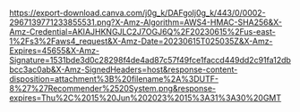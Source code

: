https://export-download.canva.com/j0g_k/DAFgolj0g_k/443/0/0002-2967139771233855531.png?X-Amz-Algorithm=AWS4-HMAC-SHA256&X-Amz-Credential=AKIAJHKNGJLC2J7OGJ6Q%2F20230615%2Fus-east-1%2Fs3%2Faws4_request&X-Amz-Date=20230615T025035Z&X-Amz-Expires=45655&X-Amz-Signature=1531bde3d0c28298f4de4ad87c57f49fce1faccd449dd2c91fa12dbbcc3ac0ab&X-Amz-SignedHeaders=host&response-content-disposition=attachment%3B%20filename%2A%3DUTF-8%27%27Recommender%2520System.png&response-expires=Thu%2C%2015%20Jun%202023%2015%3A31%3A30%20GMT
